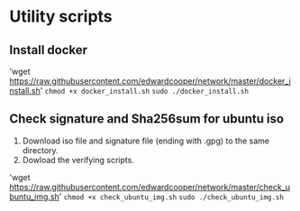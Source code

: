 # Utility scripts 

## Install docker

'wget https://raw.githubusercontent.com/edwardcooper/network/master/docker_install.sh'
`chmod +x docker_install.sh`
`sudo ./docker_install.sh`

## Check signature and Sha256sum for ubuntu iso 

1. Download iso file and signature file (ending with .gpg) to the same directory. 
2. Dowload the verifying scripts. 

'wget https://raw.githubusercontent.com/edwardcooper/network/master/check_ubuntu_img.sh'
`chmod +x check_ubuntu_img.sh`
`sudo ./check_ubuntu_img.sh`
